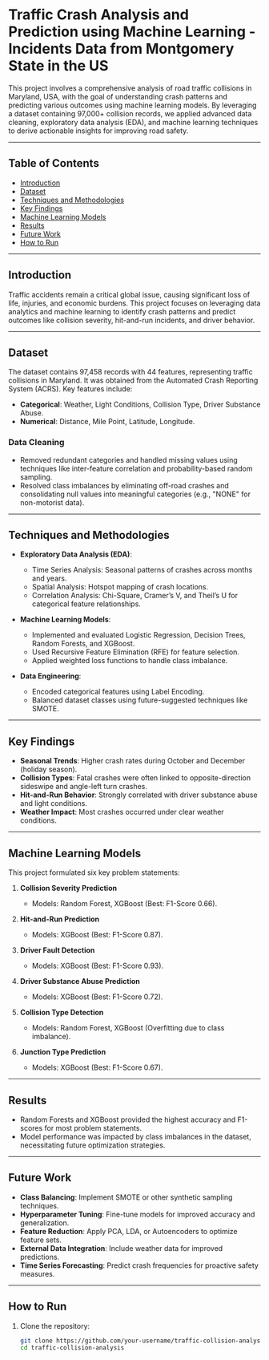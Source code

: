 # Traffic Crash Analysis and Prediction using Machine Learning - Incidents Data from Montgomery State in the US

This project involves a comprehensive analysis of road traffic collisions in Maryland, USA, with the goal of understanding crash patterns and predicting various outcomes using machine learning models. By leveraging a dataset containing 97,000+ collision records, we applied advanced data cleaning, exploratory data analysis (EDA), and machine learning techniques to derive actionable insights for improving road safety.  

---

## Table of Contents  
- [Introduction](#introduction)  
- [Dataset](#dataset)  
- [Techniques and Methodologies](#techniques-and-methodologies)  
- [Key Findings](#key-findings)  
- [Machine Learning Models](#machine-learning-models)  
- [Results](#results)  
- [Future Work](#future-work)  
- [How to Run](#how-to-run)  

---

## Introduction  
Traffic accidents remain a critical global issue, causing significant loss of life, injuries, and economic burdens. This project focuses on leveraging data analytics and machine learning to identify crash patterns and predict outcomes like collision severity, hit-and-run incidents, and driver behavior.  

---

## Dataset  
The dataset contains 97,458 records with 44 features, representing traffic collisions in Maryland. It was obtained from the Automated Crash Reporting System (ACRS). Key features include:  
- **Categorical**: Weather, Light Conditions, Collision Type, Driver Substance Abuse.  
- **Numerical**: Distance, Mile Point, Latitude, Longitude.  

### Data Cleaning  
- Removed redundant categories and handled missing values using techniques like inter-feature correlation and probability-based random sampling.  
- Resolved class imbalances by eliminating off-road crashes and consolidating null values into meaningful categories (e.g., "NONE" for non-motorist data).  

---

## Techniques and Methodologies  
- **Exploratory Data Analysis (EDA)**:  
  - Time Series Analysis: Seasonal patterns of crashes across months and years.  
  - Spatial Analysis: Hotspot mapping of crash locations.  
  - Correlation Analysis: Chi-Square, Cramer’s V, and Theil’s U for categorical feature relationships.  

- **Machine Learning Models**:  
  - Implemented and evaluated Logistic Regression, Decision Trees, Random Forests, and XGBoost.  
  - Used Recursive Feature Elimination (RFE) for feature selection.  
  - Applied weighted loss functions to handle class imbalance.  

- **Data Engineering**:  
  - Encoded categorical features using Label Encoding.  
  - Balanced dataset classes using future-suggested techniques like SMOTE.  

---

## Key Findings  
- **Seasonal Trends**: Higher crash rates during October and December (holiday season).  
- **Collision Types**: Fatal crashes were often linked to opposite-direction sideswipe and angle-left turn crashes.  
- **Hit-and-Run Behavior**: Strongly correlated with driver substance abuse and light conditions.  
- **Weather Impact**: Most crashes occurred under clear weather conditions.  

---

## Machine Learning Models  
This project formulated six key problem statements:  

1. **Collision Severity Prediction**  
   - Models: Random Forest, XGBoost (Best: F1-Score 0.66).  

2. **Hit-and-Run Prediction**  
   - Models: XGBoost (Best: F1-Score 0.87).  

3. **Driver Fault Detection**  
   - Models: XGBoost (Best: F1-Score 0.93).  

4. **Driver Substance Abuse Prediction**  
   - Models: XGBoost (Best: F1-Score 0.72).  

5. **Collision Type Detection**  
   - Models: Random Forest, XGBoost (Overfitting due to class imbalance).  

6. **Junction Type Prediction**  
   - Models: XGBoost (Best: F1-Score 0.67).  

---

## Results  
- Random Forests and XGBoost provided the highest accuracy and F1-scores for most problem statements.  
- Model performance was impacted by class imbalances in the dataset, necessitating future optimization strategies.  

---

## Future Work  
- **Class Balancing**: Implement SMOTE or other synthetic sampling techniques.  
- **Hyperparameter Tuning**: Fine-tune models for improved accuracy and generalization.  
- **Feature Reduction**: Apply PCA, LDA, or Autoencoders to optimize feature sets.  
- **External Data Integration**: Include weather data for improved predictions.  
- **Time Series Forecasting**: Predict crash frequencies for proactive safety measures.  

---

## How to Run  
1. Clone the repository:  
   ```bash
   git clone https://github.com/your-username/traffic-collision-analysis.git
   cd traffic-collision-analysis 
